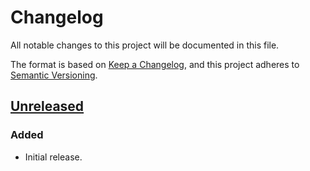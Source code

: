 # Changelog

All notable changes to this project will be documented in this file.

The format is based on [Keep a Changelog](https://keepachangelog.com/en/1.1.0/),
and this project adheres to
[Semantic Versioning](https://semver.org/spec/v2.0.0.html).

## [Unreleased]

### Added

- Initial release.

[Unreleased]: https://github.com/qnighy/typed-vec/compare/v0.1.0...HEAD
[0.1.0]: https://github.com/qnighy/typed-vec/releases/tag/v0.1.0